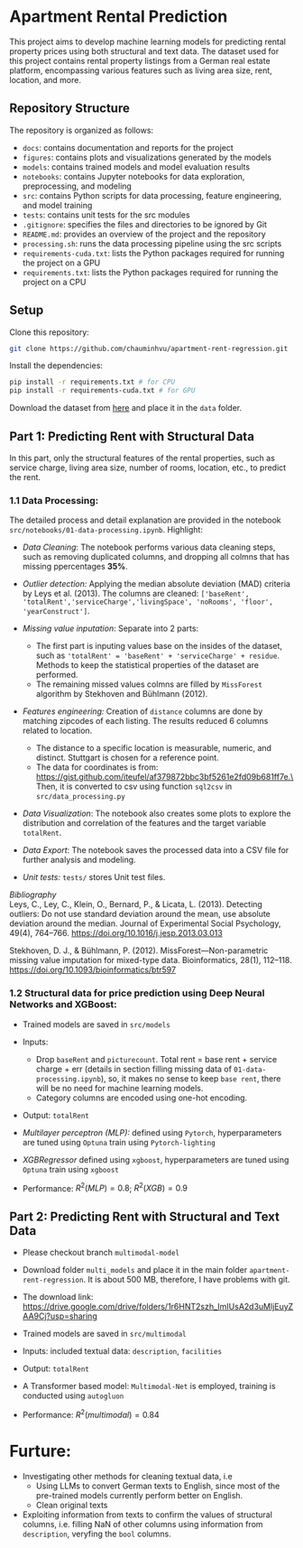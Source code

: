 # Apartment Rental Prediction

This project aims to develop machine learning models for predicting rental property prices using both structural and text data. The dataset used for this project contains rental property listings from a German real estate platform, encompassing various features such as living area size, rent, location, and more.

## Repository Structure

The repository is organized as follows:

- `docs`: contains documentation and reports for the project
- `figures`: contains plots and visualizations generated by the models
- `models`: contains trained models and model evaluation results
- `notebooks`: contains Jupyter notebooks for data exploration, preprocessing, and modeling
- `src`: contains Python scripts for data processing, feature engineering, and model training
- `tests`: contains unit tests for the src modules
- `.gitignore`: specifies the files and directories to be ignored by Git
- `README.md`: provides an overview of the project and the repository
- `processing.sh`: runs the data processing pipeline using the src scripts
- `requirements-cuda.txt`: lists the Python packages required for running the project on a GPU
- `requirements.txt`: lists the Python packages required for running the project on a CPU

<a name="setup"></a>
## Setup

Clone this repository:

```bash
git clone https://github.com/chauminhvu/apartment-rent-regression.git
```

Install the dependencies:

```bash
pip install -r requirements.txt # for CPU
pip install -r requirements-cuda.txt # for GPU
```

Download the dataset from [here](https://www.kaggle.com/corrieaar/apartment-rental-offers-in-germany) and place it in the `data` folder.


## Part 1: Predicting Rent with Structural Data

In this part, only the structural features of the rental properties, such as service charge, living area size, number of rooms, location, etc., to predict the rent.

### 1.1 **Data Processing**:
The detailed process and detail explanation are provided in the notebook `src/notebooks/01-data-processing.ipynb`. Highlight:
- *Data Cleaning*: The notebook performs various data cleaning steps, such as removing duplicated columns, and dropping all colmns that has missing ppercentages **35%**.
- *Outlier detection:* Applying the median absolute deviation (MAD) criteria by Leys et al. (2013). The columns are cleaned: `['baseRent', 'totalRent','serviceCharge','livingSpace', 'noRooms', 'floor', 'yearConstruct']`.
- *Missing value inputation*: Separate into 2 parts: 
   - The first part is inputing values base on the insides of the dataset, such as `'totalRent' = 'baseRent' + 'serviceCharge' + residue`. Methods to keep the statistical properties of the dataset are performed.
   - The remaining missed values colmns are filled by `MissForest` algorithm by Stekhoven and Bühlmann (2012).

- *Features engineering:* Creation of `distance` columns are done by matching zipcodes of each listing. The results reduced 6 columns related to location.
   - The distance to a specific location is measurable, numeric, and distinct. Stuttgart is chosen for a reference point.
   - The data for coordinates is from: https://gist.github.com/iteufel/af379872bbc3bf5261e2fd09b681ff7e.\
Then, it is converted to csv using function `sql2csv` in `src/data_processing.py`
- *Data Visualization*: The notebook also creates some plots to explore the distribution and correlation of the features and the target variable `totalRent`.
- *Data Export*: The notebook saves the processed data into a CSV file for further analysis and modeling.
- *Unit tests:* `tests/` stores Unit test files.

*Bibliography*\
Leys, C., Ley, C., Klein, O., Bernard, P., & Licata, L. (2013). Detecting outliers: Do not use standard deviation around the mean, use absolute deviation around the median. Journal of Experimental Social Psychology, 49(4), 764–766. https://doi.org/10.1016/j.jesp.2013.03.013

Stekhoven, D. J., & Bühlmann, P. (2012). MissForest—Non-parametric missing value imputation for mixed-type data. Bioinformatics, 28(1), 112–118. https://doi.org/10.1093/bioinformatics/btr597


### 1.2 **Structural data for price prediction using Deep Neural Networks and XGBoost**:
- Trained models are saved in `src/models`
- Inputs: 
   - Drop `baseRent` and `picturecount`. Total rent = base rent + service charge + err (details in section filling missing data of `01-data-processing.ipynb`), so, it makes no sense to keep `base rent`, there will be no need for machine learning models.
   - Category columns are encoded using one-hot encoding.
- Output: `totalRent`

- *Multilayer perceptron (MLP):* defined using `Pytorch`, hyperparameters are tuned using `Optuna` train using `Pytorch-lighting`

- *XGBRegressor* defined using `xgboost`, hyperparameters are tuned using `Optuna` train using `xgboost`
- Performance: $R^2 (MLP)= 0.8$; $R^2 (XGB)= 0.9$

## Part 2: Predicting Rent with Structural and Text Data
- Please checkout branch `multimodal-model`
- Download folder `multi_models` and place it in the main folder `apartment-rent-regression`. It is about 500 MB, therefore, I have problems with git.
- The download link: https://drive.google.com/drive/folders/1r6HNT2szh_ImIUsA2d3uMljEuyZAA9Cj?usp=sharing
- Trained models are saved in `src/multimodal`
- Inputs: included textual data: `description`, `facilities`
- Output: `totalRent`

- A Transformer based model: `Multimodal-Net` is employed, training is conducted using `autogluon`
- Performance: $R^2 (multimodal)= 0.84$

# Furture:
- Investigating other methods for cleaning textual data, i.e 
   - Using LLMs to convert German texts to English, since most of the pre-trained models currently perform better on English.
   - Clean original texts
- Exploiting information from texts to confirm the values of structural columns, i.e. filling NaN of other columns using information from `description`, veryfing the `bool` columns.
